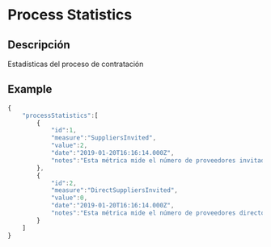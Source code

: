 # Process Statistics

## Descripción
Estadísticas del proceso de contratación


## Example
```javascript
{
	"processStatistics":[
		{
			"id":1,
			"measure":"SuppliersInvited",
			"value":2,
			"date":"2019-01-20T16:16:14.000Z",
			"notes":"Esta métrica mide el número de proveedores invitados"
		},
		{
			"id":2,
			"measure":"DirectSuppliersInvited",
			"value":0,
			"date":"2019-01-20T16:16:14.000Z",
			"notes":"Esta métrica mide el número de proveedores directos invitados"
		}
	]
}
```
